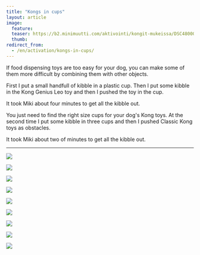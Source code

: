 ```yaml
---
title: "Kongs in cups"
layout: article
image:
  feature:
  teaser: https://b2.minimuutti.com/aktivointi/kongit-mukeissa/DSC48000-245px.jpg
  thumb:
redirect_from:
  - /en/activation/kongs-in-cups/
---
```


If food dispensing toys are too easy for your dog, you can make some of them more difficult by combining them with other objects.

First I put a small handfull of kibble in a plastic cup. Then I put some kibble in the Kong Genius Leo toy and then I pushed the toy in the cup.

It took Miki about four minutes to get all the kibble out.

You just need to find the right size cups for your dog's Kong toys. At the second time I put some kibble in three cups and then I pushed Classic Kong toys as obstacles.

It took Miki about two of minutes to get all the kibble out.

---

![](https://b2.minimuutti.com/aktivointi/kongit-mukeissa/DSC47966-800px.jpg)

![](https://b2.minimuutti.com/aktivointi/kongit-mukeissa/DSC47974-800px.jpg)

![](https://b2.minimuutti.com/aktivointi/kongit-mukeissa/DSC47968-800px.jpg)

![](https://b2.minimuutti.com/aktivointi/kongit-mukeissa/DSC47977-800px.jpg)

![](https://b2.minimuutti.com/aktivointi/kongit-mukeissa/DSC48000-800px.jpg)

![](https://b2.minimuutti.com/aktivointi/kongit-mukeissa/DSC47957-800px.jpg)

![](https://b2.minimuutti.com/aktivointi/kongit-mukeissa/DSC48168-800px.jpg)

![](https://b2.minimuutti.com/aktivointi/kongit-mukeissa/DSC48171-800px.jpg)

![](https://b2.minimuutti.com/aktivointi/kongit-mukeissa/DSC48179-800px.jpg)
